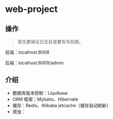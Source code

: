 # web-project

## 操作 
> 首先要保证日志目录要有写权限。

前端：localhost:8008
  
后端：localhost:8009/admin


## 介绍
- 数据库版本控制：Liquibase  
- ORM 框架：Mybatis、Hibernate
- 缓存：Redis、Alibaba jetcache（缓存自动刷新）
- 爬虫：
